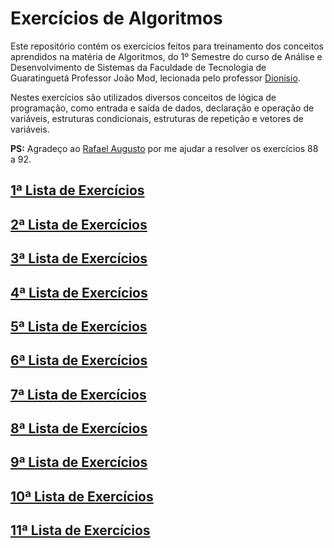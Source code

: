 # Exercícios de Algoritmos
Este repositório contém os exercícios feitos para treinamento dos conceitos aprendidos na matéria de Algoritmos, do 1º Semestre do curso de Análise e Desenvolvimento de Sistemas da Faculdade de Tecnologia de Guaratinguetá Professor João Mod, lecionada pelo professor [Dionísio](https://github.com/dionisioR).

Nestes exercícios são utilizados diversos conceitos de lógica de programação, como entrada e saída de dados, declaração e operação de variáveis, estruturas condicionais, estruturas de repetição e vetores de variáveis.

**PS:** Agradeço ao [Rafael Augusto](https://github.com/rafaelbadas) por me ajudar a resolver os exercícios 88 a 92.

## [1ª Lista de Exercícios](ListaDeExercícios01)

## [2ª Lista de Exercícios](ListaDeExercícios02)

## [3ª Lista de Exercícios](ListaDeExercícios03)

## [4ª Lista de Exercícios](ListaDeExercícios04)

## [5ª Lista de Exercícios](ListaDeExercícios05)

## [6ª Lista de Exercícios](ListaDeExercícios06)

## [7ª Lista de Exercícios](ListaDeExercícios07)

## [8ª Lista de Exercícios](ListaDeExercícios08)

## [9ª Lista de Exercícios](ListaDeExercícios09)

## [10ª Lista de Exercícios](ListaDeExercícios10)

## [11ª Lista de Exercícios](ListaDeExercícios11)
